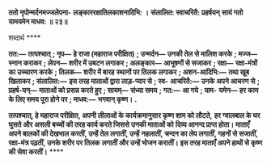 **ततो नृपोन्मर्दनमज्जलेपना-** **लङ्काररक्षातिलकाशनादिभि: ।** **संलालित: स्वाचरितै: प्रहर्षयन्** **सायं गतो यामयमेन माधव: ॥ २३॥** 

शब्दार्थ **** 

**तत:—** **तत्पश्चात्** **; नृप—** **हे राजा (महाराज परीक्षित)** **; उन्मर्दन—** **उनकी तेल से मालिश करके** **; मज्ज—** **स्नान कराकर** **; लेपन—** **शरीर में उबटन लगाकर** **; अलङ्कार—** **आभूषणों से सजाकर** **; रक्षा—** **रक्षा-मंत्रों का उच्चारण करके** **; तिलक—** **शरीर में बारह** **स्थानों पर तिलक लगाकर** **; अशन-आदिभि:—** **तथा खूब खिलाकर** **; संलालित:—** **इस तरह माताओं द्वारा लाड़-प्यार से** **; स्व-** **आचरितै:—** **उनके अपने आचरण से** **; प्रहर्ष-यन्—** **माताओं को प्रसन्न करते हुए** **; सायम्—** **संध्या समय** **; गत:—** **आ गये** **; याम-** **यमेन—** **हर काम के लिए समय पूरा होने पर** **; माधव:—** **भगवान् कृष्ण।** **.** 

**तत्पश्चात्, हे महाराज परीक्षित, अपनी लीलाओं के कार्यक्रमानुसार कृष्ण शाम को लौटते,** **हर ग्वालबाल के घर घुसते और असली बच्चों की तरह कार्य करते जिससे उनकी माताओं को** **दिव्य आनन्द प्राप्त होता। माताएँ अपने बालकों की देखभाल करतीं, उन्हें तेल लगातीं, उन्हें** **नहलातीं, चन्दन का लेप लगातीं, गहनों से सजातीं, रक्षा-मंत्र पढ़तीं, उनके शरीर पर तिलक** **लगातीं और उन्हें भोजन करातीं। इस तरह माताएँ अपने हाथों से कृष्ण की सेवा करतीं।** **** 